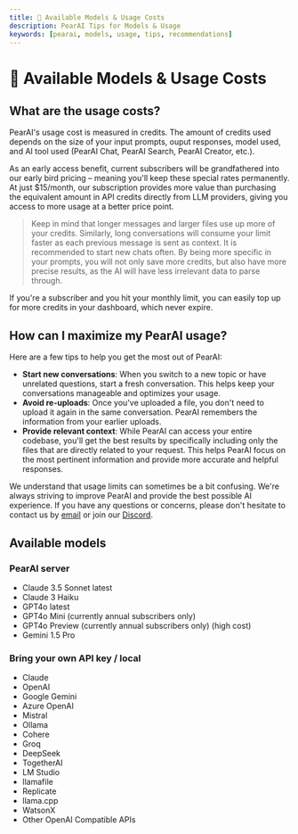 ```yaml
---
title: 🚀 Available Models & Usage Costs
description: PearAI Tips for Models & Usage
keywords: [pearai, models, usage, tips, recommendations]
---
```


# 🚀 Available Models & Usage Costs

## What are the usage costs?

PearAI's usage cost is measured in credits. The amount of credits used depends on the size of your input prompts, ouput responses, model used, and AI tool used (PearAI Chat, PearAI Search, PearAI Creator, etc.).

As an early access benefit, current subscribers will be grandfathered into our early bird pricing – meaning you'll keep these special rates permanently. At just $15/month, our subscription provides more value than purchasing the equivalent amount in API credits directly from LLM providers, giving you access to more usage at a better price point.

> Keep in mind that longer messages and larger files use up more of your credits. Similarly, long conversations will consume your limit faster as each previous message is sent as context. It is recommended to start new chats often. By being more specific in your prompts, you will not only save more credits, but also have more precise results, as the AI will have less irrelevant data to parse through.

If you're a subscriber and you hit your monthly limit, you can easily top up for more credits in your dashboard, which never expire.

## How can I maximize my PearAI usage?

Here are a few tips to help you get the most out of PearAI:

- **Start new conversations**: When you switch to a new topic or have unrelated questions, start a fresh conversation. This helps keep your conversations manageable and optimizes your usage.
- **Avoid re-uploads**: Once you've uploaded a file, you don't need to upload it again in the same conversation. PearAI remembers the information from your earlier uploads.
- **Provide relevant context**: While PearAI can access your entire codebase, you'll get the best results by specifically including only the files that are directly related to your request. This helps PearAI focus on the most pertinent information and provide more accurate and helpful responses.

We understand that usage limits can sometimes be a bit confusing. We're always striving to improve PearAI and provide the best possible AI experience. If you have any questions or concerns, please don't hesitate to contact us by [email](mailto:pear@trypear.ai) or join our [Discord](https://discord.gg/7QMraJUsQt).

## Available models
### PearAI server
- Claude 3.5 Sonnet latest
- Claude 3 Haiku
- GPT4o latest
- GPT4o Mini (currently annual subscribers only)
- GPT4o Preview (currently annual subscribers only) (high cost)
- Gemini 1.5 Pro

### Bring your own API key / local
- Claude
- OpenAI
- Google Gemini
- Azure OpenAI
- Mistral
- Ollama
- Cohere
- Groq
- DeepSeek
- TogetherAI
- LM Studio
- llamafile
- Replicate
- llama.cpp
- WatsonX
- Other OpenAI Compatible APIs
